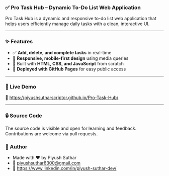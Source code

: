 ### ✅ Pro Task Hub – Dynamic To-Do List Web Application

Pro Task Hub is a dynamic and responsive to-do list web application that helps users efficiently manage daily tasks with a clean, interactive UI.

---

### ✨ Features

- ✅ **Add, delete, and complete tasks** in real-time
- 📱 **Responsive, mobile-first design** using media queries
- 🎨 Built with **HTML, CSS, and JavaScript** from scratch
- 🚀 **Deployed with GitHub Pages** for easy public access

---

### 📸 Live Demo

🔗 https://piyushsutharscriptor.github.io/Pro-Task-Hub/

---

### 🔒 Source Code
The source code is visible and open for learning and feedback. Contributions are welcome via pull requests.

### 💼 Author
- Made with ❤️ by Piyush Suthar
- 📧 piyushsuthar6300@gmail.com
- 🔗 https://www.linkedin.com/in/piyush-suthar-dev/

